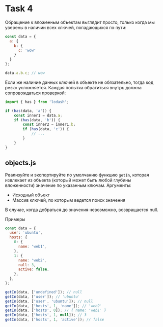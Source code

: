 # Task 4

Обращение к вложенным объектам выглядит просто, только когда мы уверены в наличии всех ключей, попадающихся по пути:

```javascript
const data = {
  a: {
    b: {
      c: 'wow'
    }
  }
};

data.a.b.c; // wow
```

Если же наличие данных ключей в объекте не обязательно, тогда код резко усложняется. Каждая попытка обратиться внутрь должна сопровождаться проверкой:

```javascript
import { has } from 'lodash';

if (has(data, 'a')) {
    const inner1 = data.a;
    if (has(data, 'b')) {
        const inner2 = inner1.b;
        if (has(data, 'c')) {
            // ...
        }
    }
}
```

## objects.js

Реализуйте и экспортируйте по умолчанию функцию `getIn`, которая извлекает из объекта (который может быть любой глубины вложенности) значение по указанным ключам. Аргументы:

- Исходный объект
- Массив ключей, по которым ведется поиск значения

В случае, когда добраться до значения невозможно, возвращается null.

Примеры

```javascript
const data = {
  user: 'ubuntu',
  hosts: {
    0: {
      name: 'web1',
    },
    1: {
      name: 'web2',
      null: 3,
      active: false,
    },
  },
};

getIn(data, ['undefined']); // null
getIn(data, ['user']); // 'ubuntu'
getIn(data, ['user', 'ubuntu']); // null
getIn(data, ['hosts', 1, 'name']); // 'web2'
getIn(data, ['hosts', 0]); // { name: 'web1' }
getIn(data, ['hosts', 1, null]); // 3
getIn(data, ['hosts', 1, 'active']); // false
```
